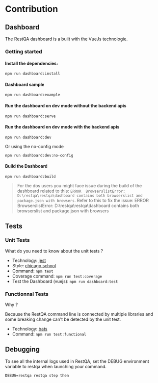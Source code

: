 # Contribution

## Dashboard

The RestQA dashboard is a built with the VueJs technologie.

### Getting started

#### Install the dependencies:

```
npm run dashboard:install
```

#### Dashboard sample

```
npm run dashboard:example
```


#### Run the dashboard on dev mode without the backend apis

```
npm run dashboard:serve
```

#### Run the dashboard on dev mode with the backend apis


```
npm run dashboard:dev
```

Or using the no-config mode

```
npm run dashboard:dev:no-config
```

#### Build the Dashboard

```
npm run dashboard:build
```

> For the dos users you might face issue during the build of the dashboard related to this: `ERROR  BrowserslistError: D:\restqa\restqa\dashboard contains both browserslist and package.json with browsers`. Refer to this to fix the issue: ERROR  BrowserslistError: D:\restqa\restqa\dashboard contains both browserslist and package.json with browsers


## Tests

### Unit Tests

What do you need to know about the unit tests ?

* Technology: [jest](https://jestjs.io)
* Style: [chicago school](https://dev.to/hiboabd/a-beginners-explanation-of-the-chicago-london-approaches-4o5f)
* Command: `npm test`
* Coverage command: `npm run test:coverage`
* Test the Dashboard (vuejs): `npm run dashboard:test`


### Functionnal Tests

Why ?

Because the RestQA command line is connected by multiple libraries and some breaking change can't be detected by the unit test.

* Technology: [bats](https://bats-core.readthedocs.io)
* Command: `npm run test:functional`


## Debugging

To see all the internal logs used in RestQA, set the DEBUG environment variable to restqa when launching your command.

```
DEBUG=restqa restqa step then
```
